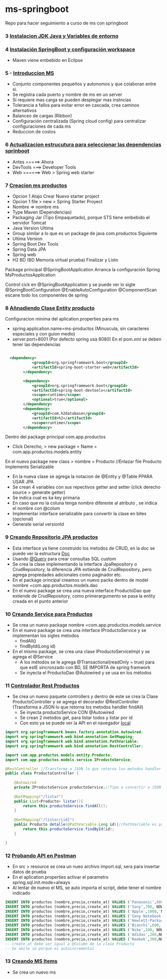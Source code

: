 # ms-springboot
Repo para hacer seguimiento a curso de ms con springboot


### 3 [Instalacion JDK Java y Variables de entorno](https://www.udemy.com/course/microservicios-con-spring-boot-y-spring-cloud/learn/lecture/15372900#content)

### 4 [Instalación SpringBoot y configuración workspace](https://www.udemy.com/course/microservicios-con-spring-boot-y-spring-cloud/learn/lecture/15372904#overview)

  *    Maven viene embebido en Eclipse

### 5 - [Introduccion MS](https://www.udemy.com/course/microservicios-con-spring-boot-y-spring-cloud/learn/lecture/15372908#overview) 

  * Conjunto componentes pequeños y autonomos y que colaboran entre si.
  * Se registra cada puerto y nombre de ms en un server
  * Si requiere mas carga se pueden desplegar mas instncias
  * Tolerancia a fallos para evitar error en cascada, crea caminos alternativos
  * Balanceo de cargas (Ribbon)
  * Configuración centralizada (Spring cloud config) para centralizar configuraciones de cada ms
  * Reduccion de costos

### 6 [Actualizacion estrucutura para seleccionar las dependencias sprinboot](https://www.udemy.com/course/microservicios-con-spring-boot-y-spring-cloud/learn/lecture/15372910#overview)

* Antes  =====> Ahora
* DevTools ===> Developer Tools
* Web ======> Web > Spring web starter

### 7 [Creacion ms productos](https://www.udemy.com/course/microservicios-con-spring-boot-y-spring-cloud/learn/lecture/15372914#content)

 - Opcion 1 Atajo Crear Nuevo starter project 
 - Opcion 1 file > new > Spring Starter Proyect
 - Nombre => nombre ms
 - Type Maven (Dependencias)
 - Packaging Jar (Tipo Empaquetado), porque STS tiene embebido el servidor Tomcat
 - Java Version Ultima
 - Group similar a lo que es un package de java  com.productos
Siguiente
  - Ultima Version
  - Spring Boot Dev Tools
  - Spring Data JPA
  - Spring web
  - H2 BD (BD Memoria virtual prueba)
Finalizar y Listo

Package principal
@SpringBootApplication Arranca la configuración Spring
MsProductosApplication

Control cick en @SpringBootApplication y se puede ver lo sigte
@SpringBootConfiguration
@EnableAutoConfiguration
@ComponentScan escane todo los componentes de spring

### 8 [Añnadiendo Clase Entity producto](https://www.udemy.com/course/microservicios-con-spring-boot-y-spring-cloud/learn/lecture/15372918#overview)

Configuracion minima del aplication.properties  para ms
   - spring.application.name=ms-productos   (Minuscula, sin caracteres especiales y con guion medio)
   - server.port=8001 (Por defecto spring usa 8080)
En el pom.xml se deben tener las dependencias

``` xml

  <dependency>
			<groupId>org.springframework.boot</groupId>
			<artifactId>spring-boot-starter-web</artifactId>
		</dependency>

		<dependency>
			<groupId>org.springframework.boot</groupId>
			<artifactId>spring-boot-devtools</artifactId>
			<scope>runtime</scope>
			<optional>true</optional>
		</dependency>
		<dependency>
			<groupId>com.h2database</groupId>
			<artifactId>h2</artifactId>
			<scope>runtime</scope>
		</dependency>

```

Dentro del package principal  com.app.productos
 - Click Derecho, > new package > Name = com.app.productos.models.entity

En el nuevo package new class > nombre = Producto //Enlazar file Producto implements Serializable
 - En la nueva clase se agrega la notacion de @Entity y @Table PPARA USAR JPA
 - Se crean 4 variables con sus repectivos getter and setter (click derecho source > generate getter)
 - Se indica cual es ka key primaria
 - En caso que no la coluna tenga nombre diferente al atributo , se indica el nombre con @colum
 - Implementar interface serializable para convertir la clase en bites (opcional)
 - Generate serial versionId

### 9 [Creando Repositorio JPA productos](https://www.udemy.com/course/microservicios-con-spring-boot-y-spring-cloud/learn/lecture/15372920#overview)

- Esta interface ya tiene construido los metodos de CRUD, en la doc se puede ver la estructura [Doc](https://docs.spring.io/spring-data/jpa/reference/repositories/core-concepts.html)
- Usando [@Query](https://docs.spring.io/spring-data/jpa/reference/jpa/query-methods.html#jpa.query-methods.at-query) para crear consultas SQL  custom
- Se crea la clase implementando la interface JpaRepository o CrudRepository, la diferencia JPA extiende de CrudRepository, pero agrega propiedades adicionales como paginador etc.
- En el package orincipal creamos un nuevo packe dentro de model nombre =com.app.productos.models.dao
- En el nuevo package se crea una nueva interface ProductoDao que extiende de CrudRepository, como primerargumento se pasa la entity creada en el punto anterior

### 10 [Creando Service para Productos](https://www.udemy.com/course/microservicios-con-spring-boot-y-spring-cloud/learn/lecture/15372922#overview)

- Se crea un nuevo package nombre =com.app.productos.models.service
- En el nuevo package se crea una interface IProductoService y se implementan los sigtes metodos
	- findAll()
 	- findById(Long id)
- En el mismo package, se crea una clase IProductoServiceImpl y se agrega el @Service
	- A los métodos se le agrega @Transactional(readOnly = true) para que estE sincronzado con BD, SE IMPORTA de spring framwork
	- Se inyecta el ProductoDao @Autowired y se usa en los métodos

### 11 [Controlador Rest Productos](https://www.udemy.com/course/microservicios-con-spring-boot-y-spring-cloud/learn/lecture/15372924#overview)

- Se crea un nuevo paquete controllers y dentro de este se crea la Clase ProductoController y se agrega el decorador @RestController (Transforma a JSON lo que retorna los metodos handler findAll) 
  	- Se inyecta productoService CON @Autowired
  	- Se crean 2 metodos get, para listar todos y listar por id
  	- Con esto ya se puede ver la API en el navegador [local](http://localhost:8001/)

``` java
import org.springframework.beans.factory.annotation.Autowired;
import org.springframework.web.bind.annotation.GetMapping;
import org.springframework.web.bind.annotation.PathVariable;
import org.springframework.web.bind.annotation.RestController;

import com.app.productos.models.entity.Producto;
import com.app.productos.models.service.IProductoService;

@RestController //Transforma a JSON lo que retorna los metodos handler findAll
public class ProductoController {
	
	@Autowired
	private IProductoService productoService;//Tipo a convertir a JSON
	
	@GetMapping("/listar")
	public List<Producto> listar(){
		return this.productoService.findAll();
	}
	
	@GetMapping("/listar/{id}")
	public Producto detalle(@PathVariable Long id){//PathVariable es para obtener el Id en la URL
		return this.productoService.findById(id);
	}

}
```

### 12 [Probando API en Postman](https://www.udemy.com/course/microservicios-con-spring-boot-y-spring-cloud/learn/lecture/15372926#overview)

- En src > resource se crea un nueo archivo import.sql, sera para insertar datos de prueba
- En el aplication.properties activar el parametro spring.sql.init.mode=always
- Al lentar de nuevo el MS, se auto importa el script, debe tener el nombre indicado 

``` sql
INSERT INTO productos (nombre,precio,create_at) VALUES ('Panasonic',800, NOW());
INSERT INTO productos (nombre,precio,create_at) VALUES ('Sony',700, NOW());
INSERT INTO productos (nombre,precio,create_at) VALUES ('Apple',1000, NOW());
INSERT INTO productos (nombre,precio,create_at) VALUES ('Sony Notebook',1000, NOW());
INSERT INTO productos (nombre,precio,create_at) VALUES ('Hewlett-Packard',500, NOW());
INSERT INTO productos (nombre,precio,create_at) VALUES ('Bianchi',600, NOW());
INSERT INTO productos (nombre,precio,create_at) VALUES ('Nike',100, NOW());
INSERT INTO productos (nombre,precio,create_at) VALUES ('Adidas',200,NOW())
INSERT INTO productos (nombre,precio,create_at) VALUES ('Reebok',300,NOW())
-- create_at debe ser igual a @Column de la clase Producto
-- Se omite id porque es autoincremental

```
### 13 [Creando MS Items](https://www.udemy.com/course/microservicios-con-spring-boot-y-spring-cloud/learn/lecture/15372928#questions)

 - Se crea un nuevo ms


